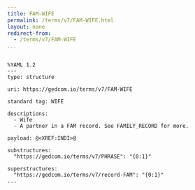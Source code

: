 ```yaml
---
title: FAM-WIFE
permalink: /terms/v7/FAM-WIFE.html
layout: none
redirect-from:
  - /terms/v7/FAM-WIFE
...
```


```

%YAML 1.2
---
type: structure

uri: https://gedcom.io/terms/v7/FAM-WIFE

standard tag: WIFE

descriptions:
  - Wife
  - A partner in a FAM record. See FAMILY_RECORD for more.

payload: @<XREF:INDI>@

substructures:
  "https://gedcom.io/terms/v7/PHRASE": "{0:1}"

superstructures:
  "https://gedcom.io/terms/v7/record-FAM": "{0:1}"
...

```
